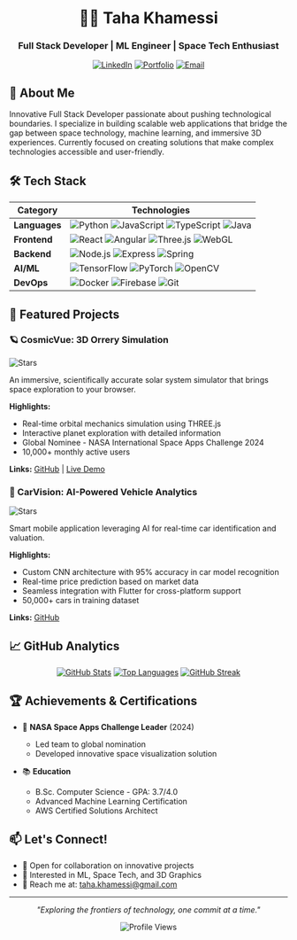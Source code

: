 <div align="center">
  
# 👨‍💻 Taha Khamessi
### Full Stack Developer | ML Engineer | Space Tech Enthusiast

[![LinkedIn](https://img.shields.io/badge/LinkedIn-Connect-blue?style=for-the-badge&logo=linkedin)](https://linkedin.com/in/taha-khamessi-396aba1a3)
[![Portfolio](https://img.shields.io/badge/Portfolio-View-green?style=for-the-badge&logo=firefox)](https://khamessitaha.github.io/)
[![Email](https://img.shields.io/badge/Email-Contact-red?style=for-the-badge&logo=gmail)](mailto:taha.khamessi@gmail.com)

</div>

## 🎯 About Me
Innovative Full Stack Developer passionate about pushing technological boundaries. I specialize in building scalable web applications that bridge the gap between space technology, machine learning, and immersive 3D experiences. Currently focused on creating solutions that make complex technologies accessible and user-friendly.

## 🛠️ Tech Stack
<div align="center">

| Category | Technologies |
|----------|-------------|
| **Languages** | ![Python](https://img.shields.io/badge/Python-3776AB?style=flat-square&logo=python&logoColor=white) ![JavaScript](https://img.shields.io/badge/JavaScript-F7DF1E?style=flat-square&logo=javascript&logoColor=black) ![TypeScript](https://img.shields.io/badge/TypeScript-007ACC?style=flat-square&logo=typescript&logoColor=white) ![Java](https://img.shields.io/badge/Java-ED8B00?style=flat-square&logo=java&logoColor=white) |
| **Frontend** | ![React](https://img.shields.io/badge/React-20232A?style=flat-square&logo=react&logoColor=61DAFB) ![Angular](https://img.shields.io/badge/Angular-DD0031?style=flat-square&logo=angular&logoColor=white) ![Three.js](https://img.shields.io/badge/Three.js-000000?style=flat-square&logo=three.js&logoColor=white) ![WebGL](https://img.shields.io/badge/WebGL-990000?style=flat-square&logo=webgl&logoColor=white) |
| **Backend** | ![Node.js](https://img.shields.io/badge/Node.js-43853D?style=flat-square&logo=node.js&logoColor=white) ![Express](https://img.shields.io/badge/Express-000000?style=flat-square&logo=express&logoColor=white) ![Spring](https://img.shields.io/badge/Spring-6DB33F?style=flat-square&logo=spring&logoColor=white) |
| **AI/ML** | ![TensorFlow](https://img.shields.io/badge/TensorFlow-FF6F00?style=flat-square&logo=tensorflow&logoColor=white) ![PyTorch](https://img.shields.io/badge/PyTorch-EE4C2C?style=flat-square&logo=pytorch&logoColor=white) ![OpenCV](https://img.shields.io/badge/OpenCV-5C3EE8?style=flat-square&logo=opencv&logoColor=white) |
| **DevOps** | ![Docker](https://img.shields.io/badge/Docker-2496ED?style=flat-square&logo=docker&logoColor=white) ![Firebase](https://img.shields.io/badge/Firebase-FFCA28?style=flat-square&logo=firebase&logoColor=black) ![Git](https://img.shields.io/badge/Git-F05032?style=flat-square&logo=git&logoColor=white) |

</div>

## 🌟 Featured Projects

### 🪐 CosmicVue: 3D Orrery Simulation
![Stars](https://img.shields.io/github/stars/khamessitaha/CosmoArchitects?style=social)

An immersive, scientifically accurate solar system simulator that brings space exploration to your browser.

**Highlights:**
- Real-time orbital mechanics simulation using THREE.js
- Interactive planet exploration with detailed information
- Global Nominee - NASA International Space Apps Challenge 2024
- 10,000+ monthly active users

**Links:** [GitHub](https://github.com/khamessitaha/CosmoArchitects) | [Live Demo](https://cosmicvue.netlify.app/)

### 🚗 CarVision: AI-Powered Vehicle Analytics
![Stars](https://img.shields.io/github/stars/khamessitaha/CarVisionProject?style=social)

Smart mobile application leveraging AI for real-time car identification and valuation.

**Highlights:**
- Custom CNN architecture with 95% accuracy in car model recognition
- Real-time price prediction based on market data
- Seamless integration with Flutter for cross-platform support
- 50,000+ cars in training dataset

**Links:** [GitHub](https://github.com/khamessitaha/CarVisionProject)

## 📈 GitHub Analytics

<div align="center">
  
[![GitHub Stats](https://github-readme-stats.vercel.app/api?username=khamessitaha&show_icons=true&theme=tokyonight)](https://github.com/khamessitaha)
[![Top Languages](https://github-readme-stats.vercel.app/api/top-langs/?username=khamessitaha&layout=compact&theme=tokyonight)](https://github.com/khamessitaha)
[![GitHub Streak](https://github-readme-streak-stats.herokuapp.com/?user=khamessitaha&theme=tokyonight)](https://github.com/khamessitaha)

</div>

## 🏆 Achievements & Certifications

- 🚀 **NASA Space Apps Challenge Leader** (2024)
  - Led team to global nomination
  - Developed innovative space visualization solution

- 📚 **Education**
  - B.Sc. Computer Science - GPA: 3.7/4.0
  - Advanced Machine Learning Certification
  - AWS Certified Solutions Architect

## 📫 Let's Connect!

- 💼 Open for collaboration on innovative projects
- 🎯 Interested in ML, Space Tech, and 3D Graphics
- 📧 Reach me at: taha.khamessi@gmail.com

---

<div align="center">

*"Exploring the frontiers of technology, one commit at a time."*

![Profile Views](https://komarev.com/ghpvc/?username=khamessitaha&color=brightgreen)

</div>
